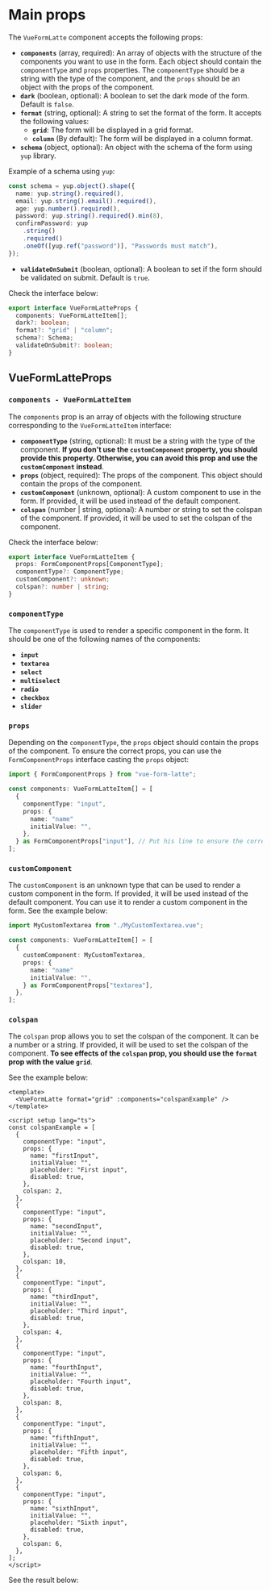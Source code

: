 # Main props

The `VueFormLatte` component accepts the following props:

- **`components`** (array, required): An array of objects with the structure of the components you want to use in the form. Each object should contain the `componentType` and `props` properties. The `componentType` should be a string with the type of the component, and the `props` should be an object with the props of the component.
- **`dark`** (boolean, optional): A boolean to set the dark mode of the form. Default is `false`.
- **`format`** (string, optional): A string to set the format of the form. It accepts the following values:
  - **`grid`**: The form will be displayed in a grid format.
  - **`column`** (By default): The form will be displayed in a column format.
- **`schema`** (object, optional): An object with the schema of the form using `yup` library.

Example of a schema using `yup`:

```typescript
const schema = yup.object().shape({
  name: yup.string().required(),
  email: yup.string().email().required(),
  age: yup.number().required(),
  password: yup.string().required().min(8),
  confirmPassword: yup
    .string()
    .required()
    .oneOf([yup.ref("password")], "Passwords must match"),
});
```

- **`validateOnSubmit`** (boolean, optional): A boolean to set if the form should be validated on submit. Default is `true`.

Check the interface below:

```typescript
export interface VueFormLatteProps {
  components: VueFormLatteItem[];
  dark?: boolean;
  format?: "grid" | "column";
  schema?: Schema;
  validateOnSubmit?: boolean;
}
```

## VueFormLatteProps

### `components - VueFormLatteItem`

The `components` prop is an array of objects with the following structure corresponding to the `VueFormLatteItem` interface:

- **`componentType`** (string, optional): It must be a string with the type of the component. **If you don't use the `customComponent` property, you should provide this property. Otherwise, you can avoid this prop and use the `customComponent` instead**.
- **`props`** (object, required): The props of the component. This object should contain the props of the component.
- **`customComponent`** (unknown, optional): A custom component to use in the form. If provided, it will be used instead of the default component.
- **`colspan`** (number | string, optional): A number or string to set the colspan of the component. If provided, it will be used to set the colspan of the component.

Check the interface below:

```typescript
export interface VueFormLatteItem {
  props: FormComponentProps[ComponentType];
  componentType?: ComponentType;
  customComponent?: unknown;
  colspan?: number | string;
}
```

### `componentType`

The `componentType` is used to render a specific component in the form. It should be one of the following names of the components:

- **`input`**
- **`textarea`**
- **`select`**
- **`multiselect`**
- **`radio`**
- **`checkbox`**
- **`slider`**

### `props`

Depending on the `componentType`, the `props` object should contain the props of the component. To ensure the correct props, you can use the `FormComponentProps` interface casting the `props` object:

```typescript
import { FormComponentProps } from "vue-form-latte";

const components: VueFormLatteItem[] = [
  {
    componentType: "input",
    props: {
      name: "name"
      initialValue: "",
    },
  } as FormComponentProps["input"], // Put his line to ensure the correct props
];
```

### `customComponent`

The `customComponent` is an unknown type that can be used to render a custom component in the form. If provided, it will be used instead of the default component. You can use it to render a custom component in the form. See the example below:

```typescript
import MyCustomTextarea from "./MyCustomTextarea.vue";

const components: VueFormLatteItem[] = [
  {
    customComponent: MyCustomTextarea,
    props: {
      name: "name"
      initialValue: "",
    } as FormComponentProps["textarea"],
  },
];
```

### `colspan`

The `colspan` prop allows you to set the colspan of the component. It can be a number or a string. If provided, it will be used to set the colspan of the component. **To see effects of the `colspan` prop, you should use the `format` prop with the value `grid`**.

See the example below:

```vue
<template>
  <VueFormLatte format="grid" :components="colspanExample" />
</template>

<script setup lang="ts">
const colspanExample = [
  {
    componentType: "input",
    props: {
      name: "firstInput",
      initialValue: "",
      placeholder: "First input",
      disabled: true,
    },
    colspan: 2,
  },
  {
    componentType: "input",
    props: {
      name: "secondInput",
      initialValue: "",
      placeholder: "Second input",
      disabled: true,
    },
    colspan: 10,
  },
  {
    componentType: "input",
    props: {
      name: "thirdInput",
      initialValue: "",
      placeholder: "Third input",
      disabled: true,
    },
    colspan: 4,
  },
  {
    componentType: "input",
    props: {
      name: "fourthInput",
      initialValue: "",
      placeholder: "Fourth input",
      disabled: true,
    },
    colspan: 8,
  },
  {
    componentType: "input",
    props: {
      name: "fifthInput",
      initialValue: "",
      placeholder: "Fifth input",
      disabled: true,
    },
    colspan: 6,
  },
  {
    componentType: "input",
    props: {
      name: "sixthInput",
      initialValue: "",
      placeholder: "Sixth input",
      disabled: true,
    },
    colspan: 6,
  },
];
</script>
```

See the result below:

<div class="p-5">
  <VueFormLatte format="grid" :components="colspanExample" />
</div>

<script setup lang="ts">
import { VueFormLatte } from "vue-form-latte";

const colspanExample = [
  {
    componentType: "input",
    props: {
      name: "firstInput",
      initialValue: "",
      placeholder: "First input",
    },
    colspan: 2,
  },
  {
    componentType: "input",
    props: {
      name: "secondInput",
      initialValue: "",
      placeholder: "Second input",
    },
    colspan: 10,
  },
  {
    componentType: "input",
    props: {
      name: "thirdInput",
      initialValue: "",
      placeholder: "Third input",
    },
    colspan: 4,
  },
  {
    componentType: "input",
    props: {
      name: "fourthInput",
      initialValue: "",
      placeholder: "Fourth input",
    },
    colspan: 8,
  },
  {
    componentType: "input",
    props: {
      name: "fifthInput",
      initialValue: "",
      placeholder: "Fifth input",
    },
    colspan: 6,
  },
  {
    componentType: "input",
    props: {
      name: "sixthInput",
      initialValue: "",
      placeholder: "Sixth input",
    },
    colspan: 6,
  }
];
</script>
